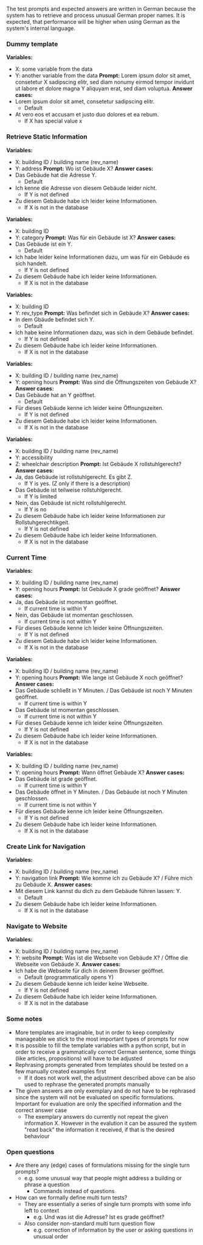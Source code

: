 The test prompts and expected answers are written in German because the system has to retrieve and process unusual German proper names. It is expected, that performance will be higher when using German as the system's internal language.

### Dummy template

**Variables:**
- X: some variable from the data
- Y: another variable from the data
**Prompt:** Lorem ipsum dolor sit amet, consetetur X sadipscing elitr, sed diam nonumy eirmod tempor invidunt ut labore et dolore magna Y aliquyam erat, sed diam voluptua.
**Answer cases:**
- Lorem ipsum dolor sit amet, consetetur sadipscing elitr.
	- Default
- At vero eos et accusam et justo duo dolores et ea rebum.
	- If X has special value x

### Retrieve Static Information

**Variables:**
- X: building ID / building name (rev_name)
- Y: address
**Prompt:** Wo ist Gebäude X?
**Answer cases:**
- Das Gebäude hat die Adresse Y.
	- Default
- Ich kenne die Adresse von diesem Gebäude leider nicht.
	- If Y is not defined
- Zu diesem Gebäude habe ich leider keine Informationen.
	- If X is not in the database

**Variables:**
- X: building ID
- Y: category
**Prompt:** Was für ein Gebäude ist X?
**Answer cases:**
- Das Gebäude ist ein Y.
	- Default
- Ich habe leider keine Informationen dazu, um was für ein Gebäude es sich handelt.
	- If Y is not defined
- Zu diesem Gebäude habe ich leider keine Informationen.
	- If X is not in the database

**Variables:**
- X: building ID
- Y: rev_type
**Prompt:** Was befindet sich in Gebäude X?
**Answer cases:**
- In dem Gbäude befindet sich Y.
	- Default
- Ich habe keine Informationen dazu, was sich in dem Gebäude befindet.
	- If Y is not defined
- Zu diesem Gebäude habe ich leider keine Informationen.
	- If X is not in the database

**Variables:**
- X: building ID / building name (rev_name)
- Y: opening hours
**Prompt:** Was sind die Öffnungszeiten von Gebäude X?
**Answer cases:**
- Das Gebäude hat an Y geöffnet.
	- Default
- Für dieses Gebäude kenne ich leider keine Öffnungszeiten.
	- If Y is not defined
- Zu diesem Gebäude habe ich leider keine Informationen.
	- If X is not in the database

**Variables:**
- X: building ID / building name (rev_name)
- Y: accessibility
- Z: wheelchair description
**Prompt:** Ist Gebäude X rollstuhlgerecht?
**Answer cases:**
- Ja, das Gebäude ist rollstuhlgerecht. Es gibt Z.
	- If Y is yes. (Z only if there is a description)
- Das Gebäude ist teilweise rollstuhlgerecht.
	- If Y is limited
- Nein, das Gebäude ist nicht rollstuhlgerecht.
	- If Y is no
- Zu diesem Gebäude habe ich leider keine Informationen zur Rollstuhgerechtikgeit.
	- If Y is not defined
- Zu diesem Gebäude habe ich leider keine Informationen.
	- If X is not in the database

### Current Time

**Variables:**
- X: building ID / building name (rev_name)
- Y: opening hours
**Prompt:** Ist Gebäude X grade geöffnet?
**Answer cases:**
- Ja, das Gebäude ist momentan geöffnet.
	- If current time is within Y
- Nein, das Gebäude ist momentan geschlossen.
	- If current time is not within Y
- Für dieses Gebäude kenne ich leider keine Öffnungszeiten.
	- If Y is not defined
- Zu diesem Gebäude habe ich leider keine Informationen.
	- If X is not in the database

**Variables:**
- X: building ID / building name (rev_name)
- Y: opening hours
**Prompt:** Wie lange ist Gebäude X noch geöffnet?
**Answer cases:**
- Das Gebäude schließt in Y Minuten. / Das Gebäude ist noch Y Minuten geöffnet.
	- If current time is within Y
- Das Gebäude ist momentan geschlossen.
	- If current time is not within Y
- Für dieses Gebäude kenne ich leider keine Öffnungszeiten.
	- If Y is not defined
- Zu diesem Gebäude habe ich leider keine Informationen.
	- If X is not in the database

**Variables:**
- X: building ID / building name (rev_name)
- Y: opening hours
**Prompt:** Wann öffnet Gebäude X?
**Answer cases:**
- Das Gebäude ist grade geöffnet.
	- If current time is within Y
- Das Gebäude öffnet in Y Minuten. / Das Gebäude ist noch Y Minuten geschlossen.
	- If current time is not within Y
- Für dieses Gebäude kenne ich leider keine Öffnungszeiten.
	- If Y is not defined
- Zu diesem Gebäude habe ich leider keine Informationen.
	- If X is not in the database

### Create Link for Navigation

**Variables:**
- X: building ID / building name (rev_name)
- Y: navigation link
**Prompt:** Wie komme ich zu Gebäude X? / Führe mich zu Gebäude X.
**Answer cases:**
- Mit diesem Link kannst du dich zu dem Gebäude führen lassen: Y.
	- Default
- Zu diesem Gebäude habe ich leider keine Informationen.
	- If X is not in the database

### Navigate to Website

**Variables:**
- X: building ID / building name (rev_name)
- Y: website
**Prompt:** Was ist die Webseite von Gebäude X? / Öffne die Webseite von Gebäude X.
**Answer cases:**
- Ich habe die Webseite für dich in deinem Browser geöffnet.
	- Default (programmatically opens Y)
- Zu diesem Gebäude kenne ich leider keine Webseite.
	- If Y is not defined
- Zu diesem Gebäude habe ich leider keine Informationen.
	- If X is not in the database

### Some notes
- More templates are imaginable, but in order to keep complexity manageable we stick to the most important types of prompts for now
- It is possible to fill the template variables with a python script, but in order to receive a grammatically correct German sentence, some things (like articles, propositions) will have to be adjusted
- Rephrasing prompts generated from templates should be tested on a few manually created examples first
	- If it does not work well, the adjustment described above can be also used to rephrase the generated prompts manually
- The given answers are only exemplary and do not have to be rephrased since the system will not be evaluated on specific formulations. Important for evaluation are only the specified information and the correct answer case
	- The exemplary answers do currently not repeat the given information X. However in the evalution it can be assured the system "read back" the information it received, if that is the desired behaviour

### Open questions
- Are there any (edge) cases of formulations missing for the single turn prompts?
	- e.g. some unusual way that people might address a building or phrase a question
		- Commands instead of questions
- How can we formally define multi turn tests?
	- They are essentially a series of single turn prompts with some info left to context
		- e.g. Und was ist die Adresse? Ist es grade geöffnet?
	- Also consider non-standard multi turn question flow
		- e.g. correction of information by the user or asking questions in unusual order

